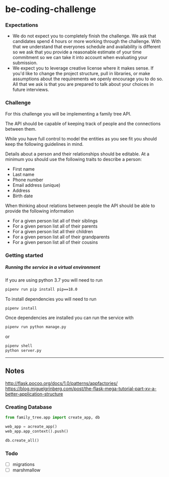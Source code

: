 # be-coding-challenge

### Expectations

- We do not expect you to completely finish the challenge. We ask that candidates spend 4 hours or more working through the challenge. With that we understand that everyones schedule and availability is different so we ask that you provide a reasonable estimate of your time commitment so we can take it into account when evaluating your submission.
- We expect you to leverage creative license where it makes sense. If you'd like to change the project structure, pull in libraries, or make assumptions about the requirements we openly encourage you to do so. All that we ask is that you are prepared to talk about your choices in future interviews.

### Challenge

For this challenge you will be implementing a family tree API.

The API should be capable of keeping track of people and the connections between them.

While you have full control to model the entities as you see fit you should keep the following guidelines in mind.

Details about a person and their relationships should be editable. At a minimum you should use the following traits to describe a person:

- First name
- Last name
- Phone number
- Email address (unique)
- Address
- Birth date

When thinking about relations between people the API should be able to provide the following information

- For a given person list all of their siblings
- For a given person list all of their parents
- For a given person list all their children
- For a given person list all of their grandparents
- For a given person list all of their cousins

### Getting started

##### Running the service in a virtual environment

If you are using python 3.7 you will need to run
```bash
pipenv run pip install pip==18.0
```

To install dependencies you will need to run
```bash
pipenv install
```

Once dependencies are installed you can run the service with
```bash
pipenv run python manage.py
```
or
```bash
pipenv shell
python server.py
```

---

## Notes

http://flask.pocoo.org/docs/1.0/patterns/appfactories/
https://blog.miguelgrinberg.com/post/the-flask-mega-tutorial-part-xv-a-better-application-structure

### Creating Database

```python
from family_tree.app import create_app, db

web_app = acreate_app()
web_app.app_context().push()

db.create_all()
```

### Todo

- [ ] migrations
- [ ] marshmallow
